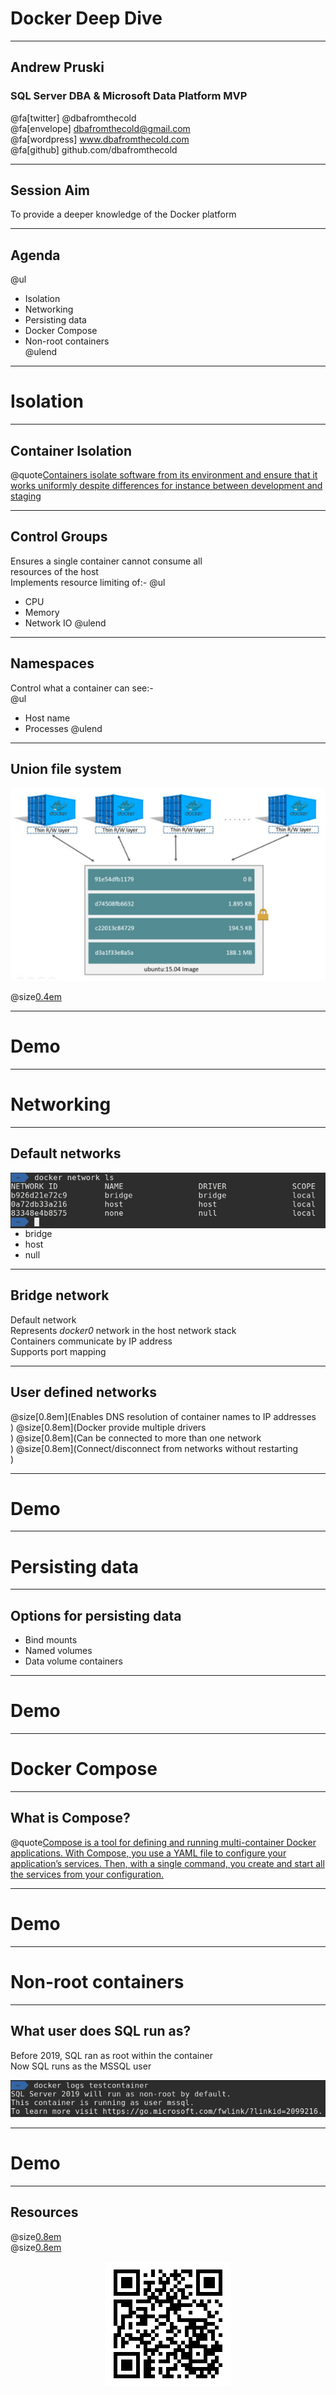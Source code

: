 # Docker Deep Dive

---

## Andrew Pruski

### SQL Server DBA & Microsoft Data Platform MVP

@fa[twitter] @dbafromthecold <br>
@fa[envelope] dbafromthecold@gmail.com <br>
@fa[wordpress] www.dbafromthecold.com <br>
@fa[github] github.com/dbafromthecold

---

## Session Aim

To provide a deeper knowledge of the Docker platform

---

## Agenda

@ul
- Isolation<br>
- Networking<br>
- Persisting data<br>
- Docker Compose<br>
- Non-root containers<br>
@ulend

---

# Isolation

---

## Container Isolation

@quote[Containers isolate software from its environment and ensure that it works uniformly despite differences for instance between development and staging](https://www.docker.com/resources/what-container)

---

## Control Groups

Ensures a single container cannot consume all<br>
resources of the host
<br>
Implements resource limiting of:-
@ul
- CPU
- Memory
- Network IO
@ulend

---

## Namespaces

Control what a container can see:-<br>
@ul
- Host name
- Processes
@ulend

---

## Union file system

<p align="center">
<img src="assets/images/docker_container_layers.jpg"/>
</p>

@size[0.4em](https://docs.docker.com/v17.09/engine/userguide/storagedriver/imagesandcontainers/#container-and-layers)

---

# Demo

---

# Networking

---

## Default networks

<img src="assets/images/docker_default_networks.png" style="float: right"/>

- bridge<br>
- host<br>
- null<br>

---

## Bridge network

Default network<br>
Represents _docker0_ network in the host network stack<br>
Containers communicate by IP address<br>
Supports port mapping 

---

## User defined networks

@size[0.8em](Enables DNS resolution of container names to IP addresses<br>)
@size[0.8em](Docker provide multiple drivers<br>)
@size[0.8em](Can be connected to more than one network<br>)
@size[0.8em](Connect/disconnect from networks without restarting<br>)

---

# Demo

---

# Persisting data

---

## Options for persisting data

- Bind mounts<br>
- Named volumes<br>
- Data volume containers<br>

---

# Demo

---

# Docker Compose

---

## What is Compose?

@quote[Compose is a tool for defining and running multi-container Docker applications. With Compose, you use a YAML file to configure your application’s services. Then, with a single command, you create and start all the services from your configuration.](docs.docker.com/compose)

---

# Demo

---

# Non-root containers

---

## What user does SQL run as?

Before 2019, SQL ran as root within the container<br>
Now SQL runs as the MSSQL user<br>

<p align="center">
<img src="assets/images/sql_nonroot_container.png" />
</p>

---

# Demo

---

## Resources

@size[0.8em](https://tinyurl.com/yyz8fe9x/DockerDeepDive)<br>
@size[0.8em](http://tinyurl.com/y3x29t3j/summary-of-my-container-series/)

<p align="center">
<img src="assets/images/dockerdeepdive_qr_code.png" />
</p>

